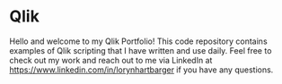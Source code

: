 # Qlik
Hello and welcome to my Qlik Portfolio! This code repository contains examples of Qlik scripting that I have written and use daily. Feel free to check out my work and reach out to me via LinkedIn at https://www.linkedin.com/in/lorynhartbarger if you have any questions.
